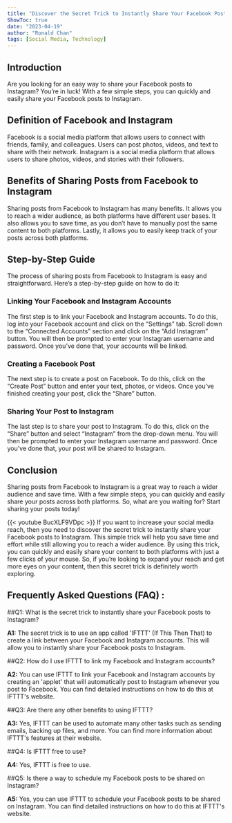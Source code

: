 ```yaml
---
title: "Discover the Secret Trick to Instantly Share Your Facebook Posts to Instagram!"
ShowToc: true 
date: "2023-04-19"
author: "Ronald Chan" 
tags: [Social Media, Technology]
---
```

## Introduction
Are you looking for an easy way to share your Facebook posts to Instagram? You’re in luck! With a few simple steps, you can quickly and easily share your Facebook posts to Instagram. 

## Definition of Facebook and Instagram
Facebook is a social media platform that allows users to connect with friends, family, and colleagues. Users can post photos, videos, and text to share with their network. Instagram is a social media platform that allows users to share photos, videos, and stories with their followers. 

## Benefits of Sharing Posts from Facebook to Instagram
Sharing posts from Facebook to Instagram has many benefits. It allows you to reach a wider audience, as both platforms have different user bases. It also allows you to save time, as you don’t have to manually post the same content to both platforms. Lastly, it allows you to easily keep track of your posts across both platforms. 

## Step-by-Step Guide
The process of sharing posts from Facebook to Instagram is easy and straightforward. Here’s a step-by-step guide on how to do it: 

### Linking Your Facebook and Instagram Accounts
The first step is to link your Facebook and Instagram accounts. To do this, log into your Facebook account and click on the “Settings” tab. Scroll down to the “Connected Accounts” section and click on the “Add Instagram” button. You will then be prompted to enter your Instagram username and password. Once you’ve done that, your accounts will be linked. 

### Creating a Facebook Post
The next step is to create a post on Facebook. To do this, click on the “Create Post” button and enter your text, photos, or videos. Once you’ve finished creating your post, click the “Share” button. 

### Sharing Your Post to Instagram
The last step is to share your post to Instagram. To do this, click on the “Share” button and select “Instagram” from the drop-down menu. You will then be prompted to enter your Instagram username and password. Once you’ve done that, your post will be shared to Instagram. 

## Conclusion
Sharing posts from Facebook to Instagram is a great way to reach a wider audience and save time. With a few simple steps, you can quickly and easily share your posts across both platforms. So, what are you waiting for? Start sharing your posts today!

{{< youtube BucXLF9VDpc >}} 
If you want to increase your social media reach, then you need to discover the secret trick to instantly share your Facebook posts to Instagram. This simple trick will help you save time and effort while still allowing you to reach a wider audience. By using this trick, you can quickly and easily share your content to both platforms with just a few clicks of your mouse. So, if you’re looking to expand your reach and get more eyes on your content, then this secret trick is definitely worth exploring.

## Frequently Asked Questions (FAQ) :
##Q1: What is the secret trick to instantly share your Facebook posts to Instagram?

**A1:** The secret trick is to use an app called 'IFTTT' (If This Then That) to create a link between your Facebook and Instagram accounts. This will allow you to instantly share your Facebook posts to Instagram. 

##Q2: How do I use IFTTT to link my Facebook and Instagram accounts?

**A2:** You can use IFTTT to link your Facebook and Instagram accounts by creating an 'applet' that will automatically post to Instagram whenever you post to Facebook. You can find detailed instructions on how to do this at IFTTT's website. 

##Q3: Are there any other benefits to using IFTTT?

**A3:** Yes, IFTTT can be used to automate many other tasks such as sending emails, backing up files, and more. You can find more information about IFTTT's features at their website. 

##Q4: Is IFTTT free to use?

**A4:** Yes, IFTTT is free to use. 

##Q5: Is there a way to schedule my Facebook posts to be shared on Instagram?

**A5:** Yes, you can use IFTTT to schedule your Facebook posts to be shared on Instagram. You can find detailed instructions on how to do this at IFTTT's website.



